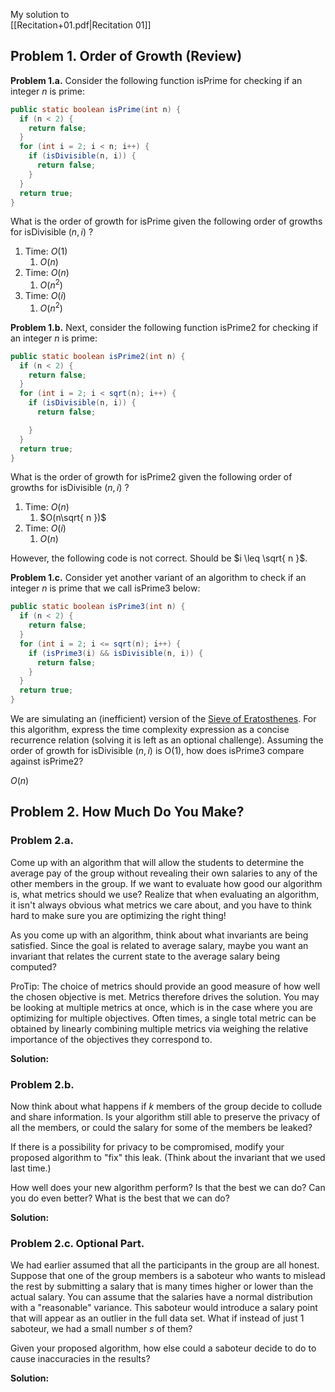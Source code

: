 <span class="right-menu">My solution to<br>[[Recitation+01.pdf|Recitation 01]]</span>
## Problem 1. Order of Growth (Review)

**Problem 1.a.** Consider the following function isPrime for checking if an integer $n$ is prime:

```java
public static boolean isPrime(int n) {
  if (n < 2) {
    return false;
  }
  for (int i = 2; i < n; i++) {
    if (isDivisible(n, i)) {
      return false;
    }
  }
  return true;
}
```

What is the order of growth for isPrime given the following order of growths for isDivisible $(n, i)$ ?

1. Time: $O(1)$
	1. $O(n)$
2. Time: $O(n)$
	1. $O(n^2)$
3. Time: $O(i)$
	1. $O(n^2)$

**Problem 1.b.** Next, consider the following function isPrime2 for checking if an integer $n$ is prime:

```java
public static boolean isPrime2(int n) {
  if (n < 2) {
    return false;
  }
  for (int i = 2; i < sqrt(n); i++) {
    if (isDivisible(n, i)) {
      return false;

    }
  }
  return true;
}
```

What is the order of growth for isPrime2 given the following order of growths for isDivisible $(n, i)$ ?

1. Time: $O(n)$
	1. $O(n\sqrt{ n })$
2. Time: $O(i)$
	1. $O(n)$

However, the following code is not correct. Should be  $i \leq \sqrt{ n }$.

**Problem 1.c.** Consider yet another variant of an algorithm to check if an integer $n$ is prime that we call isPrime3 below:

```java
public static boolean isPrime3(int n) {
  if (n < 2) {
    return false;
  }
  for (int i = 2; i <= sqrt(n); i++) {
    if (isPrime3(i) && isDivisible(n, i)) {
      return false;
    }
  }
  return true;
}
```

We are simulating an (inefficient) version of the [Sieve of Eratosthenes](https://en.wikipedia.org/wiki/Sieve_of_Eratosthenes). For this algorithm, express the time complexity expression as a concise recurrence relation (solving it is left as an optional challenge). Assuming the order of growth for isDivisible $(n, i)$ is $\mathrm{O}(1)$, how does isPrime3 compare against isPrime2?

$O(n)$

## Problem 2. How Much Do You Make?

### Problem 2.a. 

Come up with an algorithm that will allow the students to determine the average pay of the group without revealing their own salaries to any of the other members in the group.
If we want to evaluate how good our algorithm is, what metrics should we use? Realize that when evaluating an algorithm, it isn't always obvious what metrics we care about, and you have to think hard to make sure you are optimizing the right thing!

As you come up with an algorithm, think about what invariants are being satisfied. Since the goal is related to average salary, maybe you want an invariant that relates the current state to the average salary being computed?

ProTip: The choice of metrics should provide an good measure of how well the chosen objective is met. Metrics therefore drives the solution. You may be looking at multiple metrics at once, which is in the case where you are optimizing for multiple objectives. Often times, a single total metric can be obtained by linearly combining multiple metrics via weighing the relative importance of the objectives they correspond to.

**Solution:**


### Problem 2.b. 

Now think about what happens if $k$ members of the group decide to collude and share information. Is your algorithm still able to preserve the privacy of all the members, or could the salary for some of the members be leaked?

If there is a possibility for privacy to be compromised, modify your proposed algorithm to "fix" this leak. (Think about the invariant that we used last time.)

How well does your new algorithm perform? Is that the best we can do? Can you do even better? What is the best that we can do?

**Solution:**

### Problem 2.c. Optional Part. 

We had earlier assumed that all the participants in the group are all honest. Suppose that one of the group members is a saboteur who wants to mislead the rest by submitting a salary that is many times higher or lower than the actual salary. You can assume that the salaries have a normal distribution with a "reasonable" variance. This saboteur would introduce a salary point that will appear as an outlier in the full data set. What if instead of just 1 saboteur, we had a small number $s$ of them?

Given your proposed algorithm, how else could a saboteur decide to do to cause inaccuracies in the results?

**Solution:**

